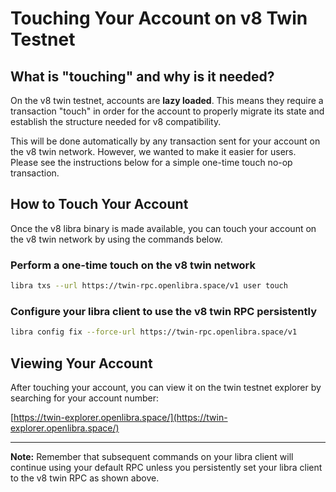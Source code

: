 # Touching Your Account on v8 Twin Testnet

## What is "touching" and why is it needed?

On the v8 twin testnet, accounts are **lazy loaded**. This means they require a transaction "touch" in order for the account to properly migrate its state and establish the structure needed for v8 compatibility.

This will be done automatically by any transaction sent for your account on the v8 twin network. However, we wanted to make it easier for users. Please see the instructions below for a simple one-time touch no-op transaction.

## How to Touch Your Account

Once the v8 libra binary is made available, you can touch your account on the v8 twin network by using the commands below.

### Perform a one-time touch on the v8 twin network

```bash
libra txs --url https://twin-rpc.openlibra.space/v1 user touch
```

### Configure your libra client to use the v8 twin RPC persistently

```bash
libra config fix --force-url https://twin-rpc.openlibra.space/v1
```

## Viewing Your Account

After touching your account, you can view it on the twin testnet explorer by searching for your account number:

[https://twin-explorer.openlibra.space/](https://twin-explorer.openlibra.space/)

---

**Note:** Remember that subsequent commands on your libra client will continue using your default RPC unless you persistently set your libra client to the v8 twin RPC as shown above. 